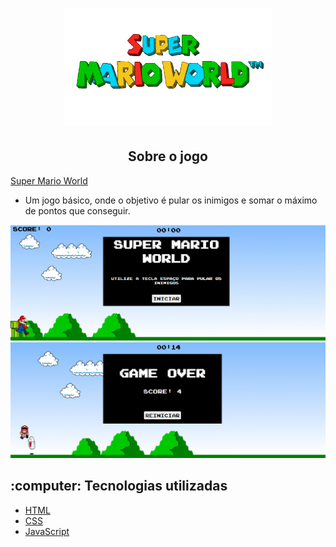 <h1 align="center"> <img src="https://github.com/gabrieldemattos/super-mario-game/blob/main/imgs/logo.png" alt="logo" style="zoom:50%;" /> </h1>

<h2 align="center">Sobre o jogo</h2>

<a href="https://super-mario-game.vercel.app">Super Mario World</a>

- Um jogo básico, onde o objetivo é pular os inimigos e somar o máximo de pontos que conseguir.

<img src="https://github.com/gabrieldemattos/super-mario-game/blob/main/imgs/tela-inicial.png" alt="logo"/>

<img src="https://github.com/gabrieldemattos/super-mario-game/blob/main/imgs/tela-gameover.png" alt="logo"/>

<h2>:computer: Tecnologias utilizadas</h2>

- <a href="https://www.w3schools.com/html/">HTML</a>
- <a href="https://developer.mozilla.org/pt-BR/docs/Web/CSS">CSS</a>
- <a href="https://developer.mozilla.org/en-US/docs/Web/JavaScript">JavaScript</a>
